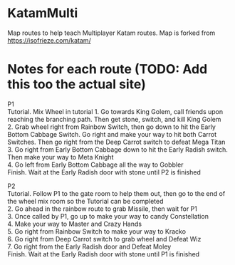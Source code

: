 # KatamMulti
Map routes to help teach Multiplayer Katam routes. Map is forked from https://isofrieze.com/katam/

# Notes for each route (TODO: Add this too the actual site)
P1  
    Tutorial. Mix Wheel in tutorial
    1. Go towards King Golem, call friends upon reaching the branching path. Then get stone, switch, and kill King Golem  
    2. Grab wheel right from Rainbow Switch, then go down to hit the Early Bottom Cabbage Switch. Go right and make your way to hit both Carrot Switches. Then go right from the Deep Carrot switch to defeat Mega Titan  
    3. Go right from Early Bottom Cabbage down to hit the Early Radish switch. Then make your way to Meta Knight  
    4. Go left from Early Bottom Cabbage all the way to Gobbler  
    Finish. Wait at the Early Radish door with stone until P2 is finished  

P2  
    Tutorial. Follow P1 to the gate room to help them out, then go to the end of the wheel mix room so the Tutorial can be completed  
    2. Go ahead in the rainbow route to grab Missile, then wait for P1  
    3. Once called by P1, go up to make your way to candy Constellation  
    4. Make your way to Master and Crazy Hands  
    5. Go right from Rainbow Switch to make your way to Kracko  
    6. Go right from Deep Carrot switch to grab wheel and Defeat Wiz  
    7. Go right from the Early Radish door and Defeat Moley  
    Finish. Wait at the Early Radish door with stone until P1 is finished  

